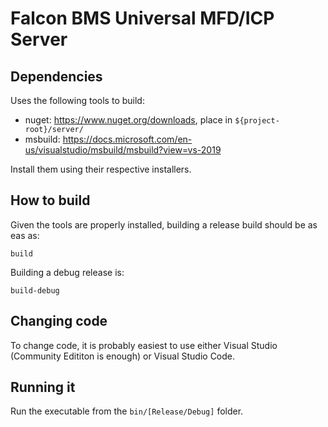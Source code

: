 # Falcon BMS Universal MFD/ICP Server

## Dependencies

Uses the following tools to build:

- nuget: https://www.nuget.org/downloads, place in `${project-root}/server/`
- msbuild: https://docs.microsoft.com/en-us/visualstudio/msbuild/msbuild?view=vs-2019

Install them using their respective installers.

## How to build

Given the tools are properly installed, building a release build should be as eas as:

```
build
```

Building a debug release is:

```
build-debug
```

## Changing code

To change code, it is probably easiest to use either Visual Studio (Community Edititon is enough) or Visual Studio Code.

## Running it

Run the executable from the `bin/[Release/Debug]` folder.